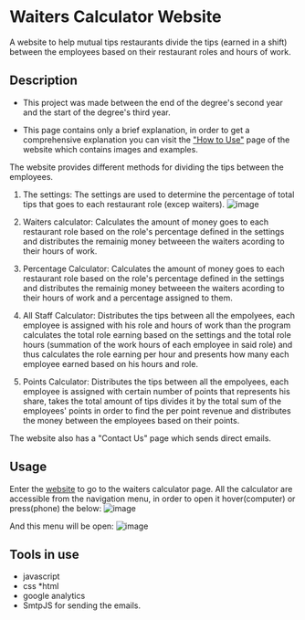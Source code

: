 # Waiters Calculator Website

A website to help mutual tips restaurants divide the tips (earned in a shift) between the employees based on their restaurant roles and hours of work.

## Description

* This project was made between the end of the degree's second year and the start of the degree's third year.

* This page contains only a brief explanation, in order to get a comprehensive explanation you can visit the ["How to Use"](https://waiterscalculator.com/how-to-use.html#points-calculator) page of the website which contains images and examples. 

The website provides different methods for dividing the tips between the employees.
1) The settings:
   The settings are used to determine the percentage of total tips that goes to each restaurant role (excep waiters).
   ![image](https://user-images.githubusercontent.com/40609600/219379354-5f042859-7f84-4c27-9b00-0cee34e7e5e3.png)

2) Waiters calculator: 
Calculates the amount of money goes to each restaurant role based on the role's percentage defined in the settings and distributes the remainig money betweeen the waiters acording to their hours of work.

3) Percentage Calculator:
Calculates the amount of money goes to each restaurant role based on the role's percentage defined in the settings and distributes the remainig money betweeen the waiters acording to their hours of work and a percentage assigned to them.

4) All Staff Calculator:
Distributes the tips between all the empolyees, each employee is assigned with his role and hours of work than the program calculates the total role earning based on the settings and the total role hours (summation of the work hours of each employee in said role) and thus calculates the role earning per hour and presents how many each employee earned based on his hours and role.

5) Points Calculator:
Distributes the tips between all the empolyees, each employee is assigned with certain number of points that represents his share, takes the total amount of tips divides it by the total sum of the employees' points in order to find the per point revenue and distributes the money between the employees based on their points.

The website also has a "Contact Us" page which sends direct emails.

## Usage

Enter the [website](https://waiterscalculator.com/index.html) to go to the waiters calculator page.
All the calculator are accessible from the navigation menu, in order to open it hover(computer) or press(phone) the below:
![image](https://user-images.githubusercontent.com/40609600/219376444-871a80b3-8130-4478-8739-de429a8b31c1.png)

And this menu will be open:
![image](https://user-images.githubusercontent.com/40609600/219348946-1a67fbf3-6ae9-4510-87ea-d95eeddc6514.png)

## Tools in use

* javascript 
* css
*html 
* google analytics 
* SmtpJS for sending the emails. 
